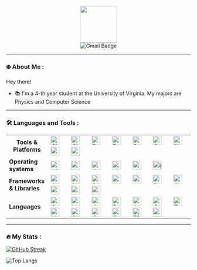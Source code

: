<div id="header" align="center">
  <img src="https://media.giphy.com/media/M9gbBd9nbDrOTu1Mqx/giphy.gif" width="100"/>
</div>
<div id="badges" align="center">
  <img src="https://img.shields.io/badge/Gmail-D14836?style=for-the-badge&logo=gmail&logoColor=white" alt="Gmail Badge" href="mailto:huuquangcap@gmail.com"/>
  <!-- <img src="https://img.shields.io/badge/YouTube-red?style=for-the-badge&logo=youtube&logoColor=white" alt="Youtube Badge"/>
  <img src="https://img.shields.io/badge/Twitter-blue?style=for-the-badge&logo=twitter&logoColor=white" alt="Twitter Badge"/> -->
</div>
<div align="center">
    <img src="https://komarev.com/ghpvc/?username=chopsticks-user&style=flat-square&color=blue" alt=""/>
</div>

---

### :snowflake: About Me :

Hey there!

- :books: I'm a 4-th year student at the University of Virginia. My majors are Physics and Computer Science

---

### :hammer_and_wrench: Languages and Tools :

<table>
  <tr>
    <td width=100 rowspan=2 align="center"><strong>Tools & Platforms</strong></td>
    <td width=100><img src="https://img.shields.io/badge/Git-F05032?style=flat-square&logo=git&logoColor=white" alt="Git" style="height: 24px;"/></td>
    <td width=100><img src="https://img.shields.io/badge/Github%20Actions-282a2e?style=for-the-badge&logo=githubactions&logoColor=367cfe" alt="GithubActions" style="height: 24px;"/></td>
    <td width=100><img src="https://img.shields.io/badge/Docker-2496ED?style=flat-square&logo=docker&logoColor=white" alt="Docker" style="height: 24px;"/></td>
    <td width=100><img src="https://img.shields.io/badge/Postman-FF6C37?style=flat-square&logo=postman&logoColor=white" alt="Postman" style="height: 24px;"/></td>
    <td width=100><img src="https://img.shields.io/badge/gradle-02303A?style=for-the-badge&logo=gradle&logoColor=white" alt="Gradle" style="height: 24px;"/></td>
    <td width=100><img src="https://img.shields.io/badge/CMake-064F8C?style=for-the-badge&logo=cmake&logoColor=white" alt="CMake" style="height: 24px;"/></td>
    <td width=100><img src="https://img.shields.io/badge/npm-CB3837?style=for-the-badge&logo=npm&logoColor=white" alt="NPM" style="height: 24px;"/></td>
  </tr>
  <tr>
    <td><img src="https://img.shields.io/badge/postgres-%23316192.svg?style=for-the-badge&logo=postgresql&logoColor=white" alt="postgres" style="height: 24px;"/></td>
    <td><img src="https://img.shields.io/badge/conan-6699CB.svg?style=for-the-badge&logo=conan&logoColor=white" alt="conan" style="height: 24px;"/></td>
  </tr>
  <tr>
    <td><strong>Operating systems</strong></td>
    <td><img src="https://img.shields.io/badge/Windows-0078D6?style=for-the-badge&logo=windows&logoColor=white" alt="windows" style="height: 24px;"/></td>
    <td><img src="https://img.shields.io/badge/Arch_Linux-1793D1?style=for-the-badge&logo=arch-linux&logoColor=white" alt="arch" style="height: 24px;"/></td>
    <td><img src="https://img.shields.io/badge/Debian-A81D33?style=for-the-badge&logo=debian&logoColor=white" alt="debian" style="height: 24px;"/></td>
    <td><img src="https://img.shields.io/badge/Ubuntu-E95420?style=for-the-badge&logo=ubuntu&logoColor=white" alt="ubuntu" style="height: 24px;"/></td>
    <td><img src="https://img.shields.io/badge/Android-3DDC84?style=for-the-badge&logo=android&logoColor=white" alt="android" style="height: 24px;"/></td>
    <td><img src="https://img.shields.io/badge/iOS-000000?style=for-the-badge&logo=ios&logoColor=white" alt="ios" style="height: 24px;"/></td>
  </tr>
  <tr>
    <td rowspan=2><strong>Frameworks & Libraries</strong></td>
    <td><img src="https://img.shields.io/badge/Angular-DD0031?style=for-the-badge&logo=angular&logoColor=white" alt="Angular" style="height: 24px;"/></td>
    <td><img src="https://img.shields.io/badge/React-20232A?style=for-the-badge&logo=react&logoColor=61DAFB" alt="React" style="height: 24px;"/></td>
    <td><img src="https://img.shields.io/badge/React_Native-20232A?style=for-the-badge&logo=react&logoColor=61DAFB" alt="ReactNative"style="height: 24px;"/></td>
    <td><img src="https://img.shields.io/badge/Spring-6DB33F?style=for-the-badge&logo=spring&logoColor=white" alt="spring" style="height: 24px;"/></td>
    <td><img src="https://img.shields.io/badge/Express%20js-000000?style=for-the-badge&logo=express&logoColor=white" alt="expressJs" style="height: 24px;"/></td>
    <td><img src="https://img.shields.io/badge/Expo-1B1F23?style=for-the-badge&logo=expo&logoColor=white" alt="Expo" style="height: 24px;"/></td>
    <td><img src="https://img.shields.io/badge/firebase-ffca28?style=for-the-badge&logo=firebase&logoColor=black" alt="Firebase" style="height: 24px;"/></td>
  </tr>
  <tr>
    <!--     <td><img src="https://img.shields.io/badge/.NET-512BD4?style=for-the-badge&logo=dotnet&logoColor=white" alt="dotnet" style="height: 24px;"/></td> -->
    <!--     <td><img src="https://img.shields.io/badge/next%20js-000000?style=for-the-badge&logo=nextdotjs&logoColor=white" alt="nextjs" style="height: 24px;"/></td> -->
    <td><img src="https://img.shields.io/badge/OpenGL-FFFFFF?style=for-the-badge&logo=opengl" alt="opengl" style="height: 24px;"/></td>
    <td><img src="https://img.shields.io/badge/Vulkan-AC162C?style=for-the-badge&logo=vulkan" alt="vulkan" style="height: 24px;"/></td>
    <td><img src="https://img.shields.io/badge/PyTorch-EE4C2C?style=for-the-badge&logo=pytorch&logoColor=white" alt="pytorch" style="height: 24px;"/></td>
  </tr>
  <tr>
    <td rowspan=2><strong>Languages</strong></td>
    <td><img src="https://img.shields.io/badge/C++-00599C?style=flat-square&logo=c%2B%2B&logoColor=white" alt="C++" style="height: 24px;"/></td>
    <td><img src="https://img.shields.io/badge/GNU%20Bash-4EAA25?style=for-the-badge&logo=GNU%20Bash&logoColor=white" alt="bash" style="height: 24px;"/></td>
    <td><img src="https://img.shields.io/badge/Java-007396?style=flat-square&logo=java&logoColor=white" alt="Java" style="height: 24px;"/></td>
    <td><img src="https://img.shields.io/badge/Python-3776AB?style=flat-square&logo=python&logoColor=white" alt="Python" style="height: 24px;"/></td>
    <td><img src="https://img.shields.io/badge/JavaScript-F7DF1E?style=flat-square&logo=javascript&logoColor=black" alt="JavaScript" style="height: 24px;"/></td>
    <td><img src="https://img.shields.io/badge/Cuda-76B900?style=for-the-badge&logo=nvidia&logoColor=white" alt="Cuda" style="height: 24px;"/></td>
    <td><img src="https://img.shields.io/badge/TypeScript-007ACC?style=flat-square&logo=typescript&logoColor=white" alt="TypeScript" style="height: 24px;"/></td>
  </tr>
  <tr>
    <td><img src="https://img.shields.io/badge/HTML%2F%20CSS-E34F26?style=flat-square&logo=html5&logoColor=white" alt="HTML/CSS" style="height: 24px;"/></td>
    <td><img src="https://img.shields.io/badge/SQL-4479A1?style=flat-square&logo=postgresql&logoColor=white" alt="SQL" style="height: 24px;"/></td>
    <td><img src="https://img.shields.io/badge/C-00599C?style=for-the-badge&logo=c&logoColor=white" alt="C" style="height: 24px;"/></td>
    <td><img src="https://img.shields.io/badge/Go-00ADD8?style=flat-square&logo=go&logoColor=white" alt="Go" style="height: 24px;"/></td>
    <td><img src="https://img.shields.io/badge/Elixir-4B275F?style=for-the-badge&logo=elixir&logoColor=white" alt="Elixir" style="height: 24px;"/></td>
    <td><img src="https://img.shields.io/badge/c%23-%23239120.svg?style=for-the-badge&logo=csharp&logoColor=white" alt="csharp" style="height: 24px;"/></td>
  </tr>
</table>

---

### :fire: My Stats :

[![GitHub Streak](http://github-readme-streak-stats.herokuapp.com?user=chopsticks-user&theme=dark&background=000000)](https://git.io/streak-stats)



![Top Langs](https://github-readme-stats-chopsticks-users-projects.vercel.app/api/top-langs/?username=chopsticks-user&include_orgs=true&layout=compact&theme=dark&background=000000&langs_count=20&hide=assembly&count-private=true)
